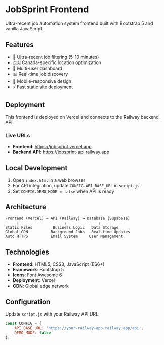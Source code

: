# JobSprint Frontend

Ultra-recent job automation system frontend built with Bootstrap 5 and vanilla JavaScript.

## Features

- 🚀 Ultra-recent job filtering (5-10 minutes)
- 🇨🇦 Canada-specific location optimization
- 👥 Multi-user dashboard
- 📊 Real-time job discovery
- 📱 Mobile-responsive design
- ⚡ Fast static site deployment

## Deployment

This frontend is deployed on Vercel and connects to the Railway backend API.

### Live URLs

- **Frontend**: https://jobsprint.vercel.app
- **Backend API**: https://jobsprint-api.railway.app

## Local Development

1. Open `index.html` in a web browser
2. For API integration, update `CONFIG.API_BASE_URL` in `script.js`
3. Set `CONFIG.DEMO_MODE = false` when API is ready

## Architecture

```
Frontend (Vercel) → API (Railway) → Database (Supabase)
     ↓                    ↓              ↓
Static Files         Business Logic   Data Storage
Global CDN          Background Jobs   Real-time Updates
Auto HTTPS          Email System     User Management
```

## Technologies

- **Frontend**: HTML5, CSS3, JavaScript (ES6+)
- **Framework**: Bootstrap 5
- **Icons**: Font Awesome 6
- **Deployment**: Vercel
- **CDN**: Global edge network

## Configuration

Update `script.js` with your Railway API URL:

```javascript
const CONFIG = {
    API_BASE_URL: 'https://your-railway-app.railway.app/api',
    DEMO_MODE: false
};
```
